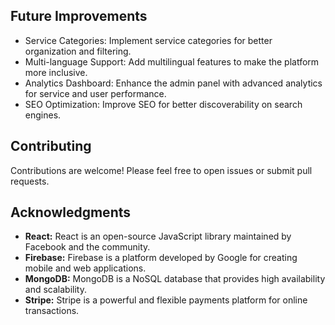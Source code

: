 ## Future Improvements

* Service Categories: Implement service categories for better organization and filtering.
* Multi-language Support: Add multilingual features to make the platform more inclusive.
* Analytics Dashboard: Enhance the admin panel with advanced analytics for service and user performance.
* SEO Optimization: Improve SEO for better discoverability on search engines.

## Contributing

Contributions are welcome! Please feel free to open issues or submit pull requests.

## Acknowledgments

* **React:** React is an open-source JavaScript library maintained by Facebook and the community.
* **Firebase:** Firebase is a platform developed by Google for creating mobile and web applications.
* **MongoDB:** MongoDB is a NoSQL database that provides high availability and scalability.
* **Stripe:** Stripe is a powerful and flexible payments platform for online transactions.

